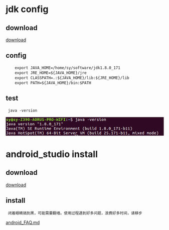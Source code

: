 # jdk config
 ## download
 [download](https://pan.baidu.com/s/1Ebn6SwcmCuiCQBiidynZ_Q)
 
 ## config
 
    
        export JAVA_HOME=/home/sy/software/jdk1.8.0_171
        export JRE_HOME=${JAVA_HOME}/jre
        export CLASSPATH=.:${JAVA_HOME}/lib:${JRE_HOME}/lib
        export PATH=${JAVA_HOME}/bin:$PATH
 
 ## test
 
     java -version 
  ![jdk](pic/jdk.png)
  
# android_studio install
 ## download
 
 [download](https://pan.baidu.com/s/117ErRXeOed_akn28EDoW0Q)
 
 ## install 
 
     闭着眼睛搞到黑，可能需要翻墙。使用过程遇到好多问题，浪费好多时间，请移步 
  [android_FAQ.md](../FAQ/android_FAQ.md)
 